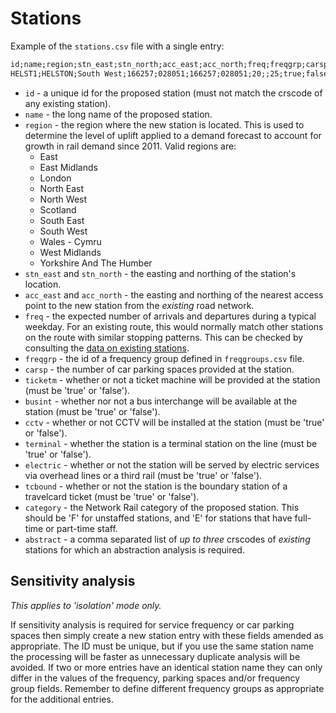 # Stations
<!-- position: 3 -->

Example of the `stations.csv` file with a single entry:

```txt
id;name;region;stn_east;stn_north;acc_east;acc_north;freq;freqgrp;carsp;ticketm;busint;cctv;terminal;electric;tcbound;category;abstract
HELST1;HELSTON;South West;166257;028051;166257;028051;20;;25;true;false;true;true;false;false;E;PNZ,SER
```

* `id` - a unique id for the proposed station (must not match the crscode of any existing station).
* `name` - the long name of the proposed station.
* `region` - the region where the new station is located. This is used to determine the level of uplift applied to a demand forecast to account for growth in rail demand since 2011. Valid regions are:
    * East
    * East Midlands
    * London
    * North East
    * North West
    * Scotland
    * South East
    * South West
    * Wales - Cymru
    * West Midlands
    * Yorkshire And The Humber
* `stn_east` and `stn_north` - the easting and northing of the station's location.
* `acc_east` and `acc_north` - the easting and northing of the nearest access point to the new station from the *existing* road network.
* `freq` - the expected number of arrivals and departures during a typical weekday. For an existing route, this would normally match other stations on the route with similar stopping patterns. This can be checked by consulting the [data on existing stations](https://github.com/station-demand-forecasting-tool/sdft-docker/blob/master/db/data/stations/stations.csv).
* `freqgrp` - the id of a frequency group defined in `freqgroups.csv` file. 
* `carsp` - the number of car parking spaces provided at the station.
* `ticketm` - whether or not a ticket machine will be provided at the station (must be 'true' or 'false').
* `busint` - whether nor not a bus interchange will be available at the station (must be 'true' or 'false').
* `cctv` - whether or not CCTV will be installed at the station (must be 'true' or 'false').
* `terminal` - whether the station is a terminal station on the line (must be 'true' or 'false').
* `electric` - whether or not the station will be served by electric services via overhead lines or a third rail (must be 'true' or 'false').
* `tcbound` - whether or not the station is the boundary station of a travelcard ticket (must be 'true' or 'false').
* `category` - the Network Rail category of the proposed station. This should be 'F' for unstaffed stations, and 'E' for stations that have full-time or part-time staff.
* `abstract` - a comma separated list of *up to three* crscodes of *existing* stations for which an abstraction analysis is required.

## Sensitivity analysis

*This applies to 'isolation' mode only.*

If sensitivity analysis is required for service frequency or car parking spaces then simply create a new station entry with these fields amended as appropriate. The ID must be unique, but if you use the same station name the processing will be faster as unnecessary duplicate analysis will be avoided. If two or more entries have an identical station name they can only differ in the values of the frequency, parking spaces and/or frequency group fields. Remember to define different frequency groups as appropriate for the additional entries. 